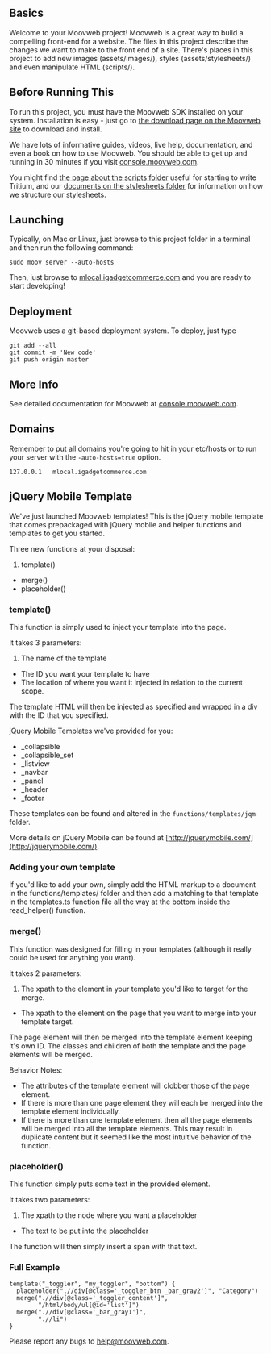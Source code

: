 ## Basics

Welcome to your Moovweb project! Moovweb is a great way to build a compelling front-end for a website. The files in this project describe the changes we want to make to the front end of a site. There's places in this project to add new images (assets/images/), styles (assets/stylesheets/) and even manipulate HTML (scripts/).

## Before Running This

To run this project, you must have the Moovweb SDK installed on your system. Installation is easy - just go to [the download page on the Moovweb site](http://console.moovweb.com/download) to download and install.

We have lots of informative guides, videos, live help, documentation, and even a book on how to use Moovweb. You should be able to get up and running in 30 minutes if you visit [console.moovweb.com](http://console.moovweb.com).

You might find [the page about the scripts folder](http://console.moovweb.com/learn/reference/configuration/pages) useful for starting to write Tritium, and our [documents on the stylesheets folder](http://console.moovweb.com/learn/reference/configuration/stylesheet) for information on how we structure our stylesheets.

## Launching

Typically, on Mac or Linux, just browse to this project folder in a terminal and then run the following command:

    sudo moov server --auto-hosts

Then, just browse to [mlocal.igadgetcommerce.com](http://mlocal.igadgetcommerce.com) and you are ready to start developing!

## Deployment

Moovweb uses a git-based deployment system. To deploy, just type

    git add --all
    git commit -m 'New code'
    git push origin master

## More Info

See detailed documentation for Moovweb at [console.moovweb.com](http://console.moovweb.com).

## Domains
Remember to put all domains you're going to hit in your etc/hosts or to run your server with the `-auto-hosts=true` option.


    127.0.0.1   mlocal.igadgetcommerce.com

## jQuery Mobile Template

We've just launched Moovweb templates! This is the jQuery mobile template that comes prepackaged with jQuery mobile and helper functions and templates to get you started.

Three new functions at your disposal:

1. template()
- merge()
- placeholder()

### template()

This function is simply used to inject your template into the page.

It takes 3 parameters:

1. The name of the template
- The ID you want your template to have
- The location of where you want it injected in relation to the current scope.

The template HTML will then be injected as specified and wrapped in a div with the ID that you specified.

jQuery Mobile Templates we've provided for you:

- \_collapsible
- \_collapsible_set
- \_listview
- \_navbar
- \_panel
- \_header
- \_footer

These templates can be found and altered in the `functions/templates/jqm` folder.

More details on jQuery Mobile can be found at [http://jquerymobile.com/](http://jquerymobile.com/).

### Adding your own template

If you'd like to add your own, simply add the HTML markup to a document in the functions/templates/ folder and then add a matching to that template in the templates.ts function file all the way at the bottom inside the read_helper() function.

### merge()

This function was designed for filling in your templates (although it really could be used for anything you want).

It takes 2 parameters:

1. The xpath to the element in your template you'd like to target for the merge.
- The xpath to the element on the page that you want to merge into your template target.

The page element will then be merged into the template element keeping it's own ID. The classes and children of both the template and the page elements will be merged.

Behavior Notes:

- The attributes of the template element will clobber those of the page element.
- If there is more than one page element they will each be merged into the template element individually.
- If there is more than one template element then all the page elements will be merged into all the template elements. This may result in duplicate content but it seemed like the most intuitive behavior of the function.

### placeholder()

This function simply puts some text in the provided element.

It takes two parameters:

1. The xpath to the node where you want a placeholder
- The text to be put into the placeholder

The function will then simply insert a span with that text.

### Full Example

    template("_toggler", "my_toggler", "bottom") {
      placeholder(".//div[@class='_toggler_btn _bar_gray2']", "Category")
      merge(".//div[@class='_toggler_content']",
            "/html/body/ul[@id='list']")
      merge(".//div[@class='_bar_gray1']",
            ".//li")
    }

Please report any bugs to help@moovweb.com.
